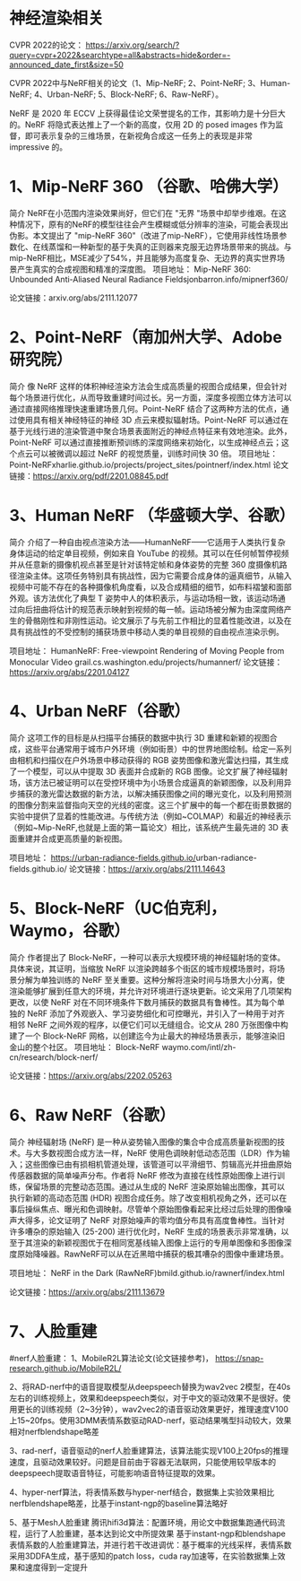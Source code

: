 # 神经渲染相关

CVPR 2022的论文：
https://arxiv.org/search/?query=cvpr+2022&searchtype=all&abstracts=hide&order=-announced_date_first&size=50

CVPR 2022中与NeRF相关的论文（1、Mip-NeRF; 2、Point-NeRF; 3、Human-NeRF; 4、Urban-NeRF; 5、Block-NeRF; 6、Raw-NeRF）。

NeRF 是 2020 年 ECCV 上获得最佳论文荣誉提名的工作，其影响力是十分巨大的。NeRF 将隐式表达推上了一个新的高度，仅用 2D 的 posed images 作为监督，即可表示复杂的三维场景，在新视角合成这一任务上的表现是非常 impressive 的。

# 1、Mip-NeRF 360 （谷歌、哈佛大学）
简介
NeRF在小范围内渲染效果尚好，但它们在 "无界 "场景中却举步维艰。在这种情况下，原有的NeRF的模型往往会产生模糊或低分辨率的渲染，可能会表现出伪影。本文提出了 "mip-NeRF 360"（改进了mip-NeRF），它使用非线性场景参数化、在线蒸馏和一种新型的基于失真的正则器来克服无边界场景带来的挑战。与mip-NeRF相比，MSE减少了54%，并且能够为高度复杂、无边界的真实世界场景产生真实的合成视图和精准的深度图。
项目地址：
Mip-NeRF 360: Unbounded Anti-Aliased Neural Radiance Fields
​jonbarron.info/mipnerf360/

论文链接：arxiv.org/abs/2111.12077


# 2、Point-NeRF（南加州大学、Adobe研究院）
简介
像 NeRF 这样的体积神经渲染方法会生成高质量的视图合成结果，但会针对每个场景进行优化，从而导致重建时间过长。另一方面，深度多视图立体方法可以通过直接网络推理快速重建场景几何。Point-NeRF 结合了这两种方法的优点，通过使用具有相关神经特征的神经 3D 点云来模拟辐射场。Point-NeRF 可以通过在基于光线行进的渲染管道中聚合场景表面附近的神经点特征来有效地渲染。此外，Point-NeRF 可以通过直接推断预训练的深度网络来初始化，以生成神经点云；这个点云可以被微调以超过 NeRF 的视觉质量，训练时间快 30 倍。
项目地址：
Point-NeRF
​xharlie.github.io/projects/project_sites/pointnerf/index.html
论文链接：https://arxiv.org/pdf/2201.08845.pdf


# 3、Human NeRF （华盛顿大学、谷歌）
简介
介绍了一种自由视点渲染方法——HumanNeRF——它适用于人类执行复杂身体运动的给定单目视频，例如来自 YouTube 的视频。其可以在任何帧暂停视频并从任意新的摄像机视点甚至是针对该特定帧和身体姿势的完整 360 度摄像机路径渲染主体。这项任务特别具有挑战性，因为它需要合成身体的逼真细节，从输入视频中可能不存在的各种摄像机角度看，以及合成精细的细节，如布料褶皱和面部外观。该方法优化了典型 T 姿势中人的体积表示，与运动场相一致，该运动场通过向后扭曲将估计的规范表示映射到视频的每一帧。运动场被分解为由深度网络产生的骨骼刚性和非刚性运动。论文展示了与先前工作相比的显着性能改进，以及在具有挑战性的不受控制的捕获场景中移动人类的单目视频的自由视点渲染示例。

项目地址：
HumanNeRF: Free-viewpoint Rendering of Moving People from Monocular Video
​grail.cs.washington.edu/projects/humannerf/
论文链接：https://arxiv.org/abs/2201.04127

# 4、Urban NeRF（谷歌）
简介
这项工作的目标是从扫描平台捕获的数据中执行 3D 重建和新颖的视图合成，这些平台通常用于城市户外环境（例如街景）中的世界地图绘制。给定一系列由相机和扫描仪在户外场景中移动获得的 RGB 姿势图像和激光雷达扫描，其生成了一个模型，可以从中提取 3D 表面并合成新的 RGB 图像。论文扩展了神经辐射场，该方法已被证明可以在受控环境中为小场景合成逼真的新颖图像，以及利用异步捕获的激光雷达数据的新方法，以解决捕获图像之间的曝光变化，以及利用预测的图像分割来监督指向天空的光线的密度。这三个扩展中的每一个都在街景数据的实验中提供了显着的性能改进。与传统方法（例如~COLMAP）和最近的神经表示（例如~Mip-NeRF,也就是上面的第一篇论文）相比，该系统产生最先进的 3D 表面重建并合成更高质量的新视图。

项目地址：
https://urban-radiance-fields.github.io/
​urban-radiance-fields.github.io/
论文链接：https://arxiv.org/abs/2111.14643

# 5、Block-NeRF（UC伯克利，Waymo，谷歌）
简介
作者提出了 Block-NeRF，一种可以表示大规模环境的神经辐射场的变体。具体来说，其证明，当缩放 NeRF 以渲染跨越多个街区的城市规模场景时，将场景分解为单独训练的 NeRF 至关重要。这种分解将渲染时间与场景大小分离，使渲染能够扩展到任意大的环境，并允许对环境进行逐块更新。论文采用了几项架构更改，以使 NeRF 对在不同环境条件下数月捕获的数据具有鲁棒性。其为每个单独的 NeRF 添加了外观嵌入、学习姿势细化和可控曝光，并引入了一种用于对齐相邻 NeRF 之间外观的程序，以便它们可以无缝组合。论文从 280 万张图像中构建了一个 Block-NeRF 网格，以创建迄今为止最大的神经场景表示，能够渲染旧金山的整个社区。
项目地址：
Block-NeRF
​waymo.com/intl/zh-cn/research/block-nerf/

论文链接：https://arxiv.org/abs/2202.05263


# 6、Raw NeRF（谷歌）
简介
神经辐射场 (NeRF) 是一种从姿势输入图像的集合中合成高质量新视图的技术。与大多数视图合成方法一样，NeRF 使用色调映射低动态范围（LDR）作为输入；这些图像已由有损相机管道处理，该管道可以平滑细节、剪辑高光并扭曲原始传感器数据的简单噪声分布。作者将 NeRF 修改为直接在线性原始图像上进行训练，保留场景的完整动态范围。通过从生成的 NeRF 渲染原始输出图像，其可以执行新颖的高动态范围 (HDR) 视图合成任务。除了改变相机视角之外，还可以在事后操纵焦点、曝光和色调映射。尽管单个原始图像看起来比经过后处理的图像噪声大得多，论文证明了 NeRF 对原始噪声的零均值分布具有高度鲁棒性。当针对许多嘈杂的原始输入 (25-200) 进行优化时，NeRF 生成的场景表示非常准确，以至于其渲染的新颖视图优于在相同宽基线输入图像上运行的专用单图像和多图像深度原始降噪器。RawNeRF可以从在近黑暗中捕获的极其嘈杂的图像中重建场景。

项目地址：
NeRF in the Dark (RawNeRF)
​bmild.github.io/rawnerf/index.html

论文链接：https://arxiv.org/abs/2111.13679

# 7、人脸重建

#nerf人脸重建：
1、MobileR2L算法论文(论文链接参考)，
https://snap-research.github.io/MobileR2L/

2、将RAD-nerf中的语音提取模型从deepspeech替换为wav2vec 2模型，在40s左右的训练视频上，效果和deepspeech类似，对于中文的驱动效果不是很好。使用更长的训练视频（2~3分钟），wav2vec2的语音驱动效果更好，推理速度V100上15~20fps。使用3DMM表情系数驱动RAD-nerf，驱动结果嘴型抖动较大，效果相对nerfblendshape略差

3、rad-nerf，语音驱动的nerf人脸重建算法，该算法能实现V100上20fps的推理速度，且驱动效果较好。问题是目前由于容器无法联网，只能使用较早版本的deepspeech提取语音特征，可能影响语音特征提取的效果。

4、hyper-nerf算法，将表情系数与hyper-nerf结合，数据集上实验效果相比nerfblendshape略差，比基于instant-ngp的baseline算法略好

5、基于Mesh人脸重建
      腾讯hifi3d算法：配置环境，用论文中数据集跑通代码流程，运行了人脸重建，基本达到论文中所提效果
      基于instant-ngp和blendshape表情系数的人脸重建算法，并进行若干改进调优：基于概率的光线采样，表情系数采用3DDFA生成，基于感知的patch loss，cuda ray加速等，在实验数据集上效果和速度得到一定提升
      

